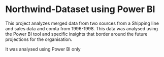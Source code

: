 # Northwind-Dataset using Power BI
This project analyzes merged data from two sources from a Shipping line and sales data and comta from 1996-1998. This data was analysed using the Power BI tool and specific insights that border around the  future projections for the organisation.

It was analysed using Power BI only
